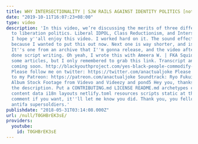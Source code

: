 ```yaml
---
title: WHY INTERSECTIONALITY | SJW RAILS AGAINST IDENTITY POLITICS [not clickbait]
date: "2019-10-11T16:07:23+08:00"
type: video
description: 'In this video, we’re discussing the merits of three different approaches
  to liberation politics. Liberal IDPOL, Class Reductionism, and Intersectional Socialism.
  I hope y''all enjoy this video. I worked hard on it. The sound effects are inconsistent,
  because I wanted to put this out now. Next one is way shorter, and is almost done.
  It''s one from an archive that I''m gonna release, and the video after that is almost
  done script writing. Oh yeah, I wrote this with Ameera W. | FKA Squid Kid I mentioned
  some articles, but I only remembered to grab this link. Transcript and other articles
  coming soon. http://blackyouthproject.com/yes-black-people-commodify-black-lives-matter-too-and-its-a-major-problem/
  Please follow me on twitter: https://twitter.com/anactualjoke Please also donate
  to my Patreon: https://patreon.com/anactualjoke Soundtrack: Ryo Fukui - Scenery
  Album Stock Footage from Videvo and Videezy and pond5 Hey you, thanks for reading
  the description. Put a CONTRIBUTING.md LICENSE README.md archetypes config.toml
  content data i18n layouts netlify.toml resources scripts static at the end of your
  comment if you want, it''ll let me know you did. Thank you, you fellow soros funded
  antifa supersoldiers.'
publishdate: "2018-05-31T03:14:08.000Z"
url: /null/T0GHBrEK3sE/
providers:
  youtube:
    id: T0GHBrEK3sE
---
```

